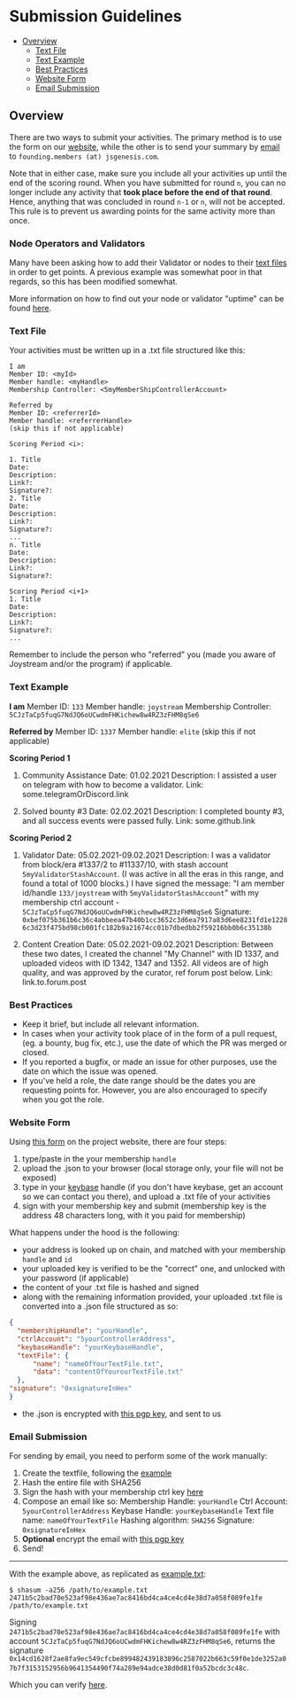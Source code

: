 Submission Guidelines
===

<!-- TOC START min:1 max:3 link:true asterisk:false update:true -->
  - [Overview](#overview)
    - [Text File](#text-file)
    - [Text Example](#text-example)
    - [Best Practices](#best-practices)
    - [Website Form](#website-form)
    - [Email Submission](#email-submission)
<!-- TOC END -->


## Overview
There are two ways to submit your activities. The primary method is to use the form on our [website](#website-form), while the other is to send your summary by [email](#email) to `founding.members (at) jsgenesis.com`.

Note that in either case, make sure you include all your activities up until the end of the scoring round. When you have submitted for round `n`, you can no longer include any activity that **took place before the end of that round**. Hence, anything that was concluded in round `n-1` or `n`, will not be accepted. This rule is to prevent us awarding points for the same activity more than once.


### Node Operators and Validators
Many have been asking how to add their Validator or nodes to their [text files](#text-file) in order to get points. A previous example was somewhat poor in that regards, so this has been modified somewhat.

More information on how to find out your node or validator "uptime" can be found [here](/technical-help/README.md).

### Text File
Your activities must be written up in a .txt file structured like this:

```
I am
Member ID: <myId>
Member handle: <myHandle>
Membership Controller: <5myMemberShipControllerAccount>

Referred by
Member ID: <referrerId>
Member handle: <referrerHandle>
(skip this if not applicable)

Scoring Period <i>:

1. Title
Date:
Description:
Link?:
Signature?:
2. Title
Date:
Description:
Link?:
Signature?:
...
n. Title
Date:
Description:
Link?:
Signature?:

Scoring Period <i+1>
1. Title
Date:
Description:
Link?:
Signature?:
...
```
Remember to include the person who "referred" you (made you aware of Joystream and/or the program) if applicable.

### Text Example
**I am**
Member ID: `133`
Member handle: `joystream`
Membership Controller: `5CJzTaCp5fuqG7NdJQ6oUCwdmFHKichew8w4RZ3zFHM8qSe6`

**Referred by**
Member ID: `1337`
Member handle: `elite`
(skip this if not applicable)

**Scoring Period 1**
1. Community Assistance
Date: 01.02.2021
Description: I assisted a user on telegram with how to become a validator.
Link: some.telegramOrDiscord.link

2. Solved bounty #3
Date: 02.02.2021
Description: I completed bounty #3, and all success events were passed fully.
Link: some.github.link

**Scoring Period 2**
1. Validator
Date: 05.02.2021-09.02.2021
Description: I was a validator from block/era #1337/2 to #11337/10, with stash account `5myValidatorStashAccount`. (I was active in all the eras in this range, and found a total of 1000 blocks.)
I have signed the message: "I am member id/handle `133/joystream` with `5myValidatorStashAccount`" with my membership ctrl account - `5CJzTaCp5fuqG7NdJQ6oUCwdmFHKichew8w4RZ3zFHM8qSe6`
Signature: `0xbef075b361b6c36c4abbeea47b40b1cc3652c3d6ea7917a83d6ee8231fd1e12286c3d23f475bd98cb001fc182b9a21674cc01b7dbedbb2f59216bb0b6c35138b`

2. Content Creation
Date: 05.02.2021-09.02.2021
Description: Between these two dates, I created the channel "My Channel" with ID 1337, and uploaded videos with ID 1342, 1347 and 1352. All videos are of high quality, and was approved by the curator, ref forum post below.
Link: link.to.forum.post

### Best Practices
- Keep it brief, but include all relevant information.
- In cases when your activity took place of in the form of a pull request, (eg. a bounty, bug fix, etc.), use the date of which the PR was merged or closed.
- If you reported a bugfix, or made an issue for other purposes, use the date on which the issue was opened.
- If you've held a role, the date range should be the dates you are requesting points for. However, you are also encouraged to specify when you got the role.


### Website Form

Using [this form](https://www.joystream.org/founding-members/form/) on the project website, there are four steps:
1. type/paste in the your membership `handle`
2. upload the .json to your browser (local storage only, your file will not be exposed)
3. type in your [keybase](https://keybase.io/) handle (if you don't have keybase, get an account so we can contact you there), and upload a .txt file of your activities
4. sign with your membership key and submit (membership key is the address 48 characters long, with it you paid for membership)

What happens under the hood is the following:
- your address is looked up on chain, and matched with your membership `handle` and `id`
- your uploaded key is verified to be the "correct" one, and unlocked with your password (if applicable)
- the content of your .txt file is hashed and signed
- along with the remaining information provided, your uploaded .txt file is converted into a .json file structured as so:
```JSON
{
  "membershipHandle": "yourHandle",
  "ctrlAccount": "5yourControllerAddress",
  "keybaseHandle": "yourKeybaseHandle",
  "textFile": {
      "name": "nameOfYourTextFile.txt",
      "data": "contentOfYourourTextFile.txt"
  },
"signature": "0xsignatureInHex"
}
```
- the .json is encrypted with [this pgp key](/data/pubkey.asc), and sent to us


### Email Submission

For sending by email, you need to perform some of the work manually:

1. Create the textfile, following the [example](#text-example)
2. Hash the entire file with SHA256
3. Sign the hash with your membership ctrl key [here](https://testnet.joystream.org/#/toolbox/sign)
4. Compose an email like so:
Membership Handle: `yourHandle`
Ctrl Account: `5yourControllerAddress`
Keybase Handle: `yourKeybaseHandle`
Text file name: `nameOfYourTextFile`
Hashing algorithm: `SHA256`
Signature: `0xsignatureInHex`
5. **Optional** encrypt the email with [this pgp key](/data/pubkey.asc)
6. Send!

---

With the example above, as replicated as [example.txt](/data/example.txt):
```
$ shasum -a256 /path/to/example.txt
2471b5c2bad70e523af98e436ae7ac8416bd4ca4ce4cd4e38d7a058f089fe1fe /path/to/example.txt
```
Signing `2471b5c2bad70e523af98e436ae7ac8416bd4ca4ce4cd4e38d7a058f089fe1fe` with account `5CJzTaCp5fuqG7NdJQ6oUCwdmFHKichew8w4RZ3zFHM8qSe6`, returns the signature `0x14cd1628f2ae8fa9ec549cfcbe899482439183896c2587022b663c59f0e1de3252a07b7f3153152956b9641354490f74a289e94adce38d0d81f0a52bcdc3c48c`.

Which you can verify [here](https://testnet.joystream.org/#/toolbox/verify).
